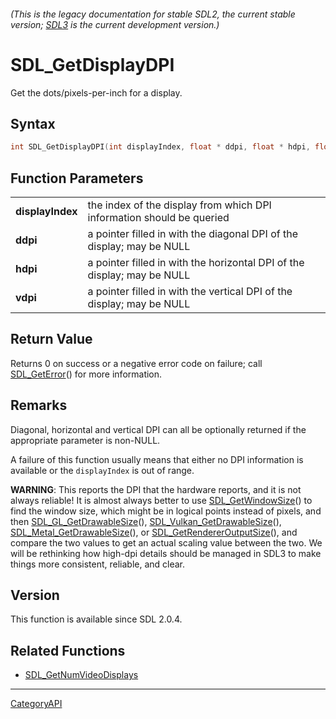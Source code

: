 ###### (This is the legacy documentation for stable SDL2, the current stable version; [SDL3](https://wiki.libsdl.org/SDL3/) is the current development version.)
# SDL_GetDisplayDPI

Get the dots/pixels-per-inch for a display.

## Syntax

```c
int SDL_GetDisplayDPI(int displayIndex, float * ddpi, float * hdpi, float * vdpi);

```

## Function Parameters

|                      |                                                                         |
| -------------------- | ----------------------------------------------------------------------- |
| **displayIndex**     | the index of the display from which DPI information should be queried   |
| **ddpi**             | a pointer filled in with the diagonal DPI of the display; may be NULL   |
| **hdpi**             | a pointer filled in with the horizontal DPI of the display; may be NULL |
| **vdpi**             | a pointer filled in with the vertical DPI of the display; may be NULL   |

## Return Value

Returns 0 on success or a negative error code on failure; call
[SDL_GetError](SDL_GetError)() for more information.

## Remarks

Diagonal, horizontal and vertical DPI can all be optionally returned if the
appropriate parameter is non-NULL.

A failure of this function usually means that either no DPI information is
available or the `displayIndex` is out of range.

**WARNING**: This reports the DPI that the hardware reports, and it is not
always reliable! It is almost always better to use
[SDL_GetWindowSize](SDL_GetWindowSize)() to find the window size, which
might be in logical points instead of pixels, and then
[SDL_GL_GetDrawableSize](SDL_GL_GetDrawableSize)(),
[SDL_Vulkan_GetDrawableSize](SDL_Vulkan_GetDrawableSize)(),
[SDL_Metal_GetDrawableSize](SDL_Metal_GetDrawableSize)(), or
[SDL_GetRendererOutputSize](SDL_GetRendererOutputSize)(), and compare the
two values to get an actual scaling value between the two. We will be
rethinking how high-dpi details should be managed in SDL3 to make things
more consistent, reliable, and clear.

## Version

This function is available since SDL 2.0.4.

## Related Functions

* [SDL_GetNumVideoDisplays](SDL_GetNumVideoDisplays)

----
[CategoryAPI](CategoryAPI)

